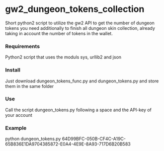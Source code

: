 # gw2_dungeon_tokens_collection
Short python2 script to utilize the gw2 API to get the number of dungeon tokens you need additionally to finish all dungeon skin collection, already taking in account the number of tokens in the wallet.
### Requirements
Python2 script that uses the moduls sys, urllib2 and json
### Install
Just download dungeon_tokens_func.py and dungeon_tokens.py and store them in the same folder
### Use
Call the script dungeon_tokens.py following a space and the API-key of your account
### Example
python dungeon_tokens.py 64D99BFC-050B-CF4C-A19C-65B836E1DA9704385872-E0A4-4E9E-8A93-717D6B20B583

